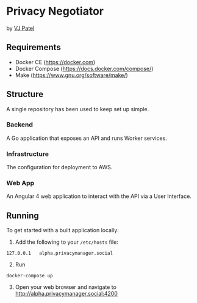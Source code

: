 # Privacy Negotiator
by [VJ Patel](https://vjpatel.me)

## Requirements

 * Docker CE (https://docker.com)
 * Docker Compose (https://docs.docker.com/compose/)
 * Make (https://www.gnu.org/software/make/)

## Structure
A single repository has been used to keep set up simple.

### Backend
A Go application that exposes an API and runs Worker services.
### Infrastructure
The configuration for deployment to AWS.

### Web App
An Angular 4 web application to interact with the API via a User Interface.

## Running

To get started with a built application locally:

1. Add the following to your `/etc/hosts` file:
```
127.0.0.1	alpha.privacymanager.social
```

2. Run
```
docker-compose up
```

3. Open your web browser and navigate to http://alpha.privacymanager.social:4200
